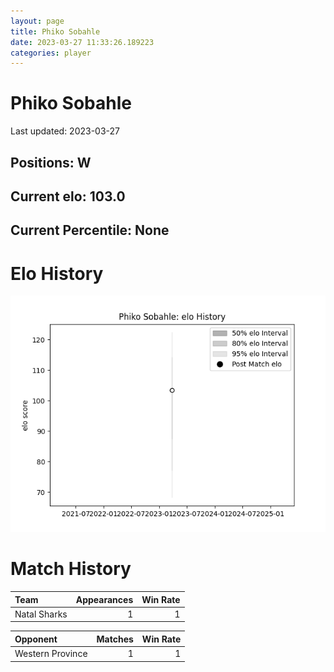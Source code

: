 ```yaml
---  
layout: page  
title: Phiko Sobahle  
date: 2023-03-27 11:33:26.189223  
categories: player  
---
```

# Phiko Sobahle


Last updated: 2023-03-27
## Positions: W

## Current elo: 103.0

## Current Percentile: None

# Elo History


![elo history](history_PhikoSobahle.png)
# Match History


| Team         |   Appearances |   Win Rate |
|:-------------|--------------:|-----------:|
| Natal Sharks |             1 |          1 |

| Opponent         |   Matches |   Win Rate |
|:-----------------|----------:|-----------:|
| Western Province |         1 |          1 |